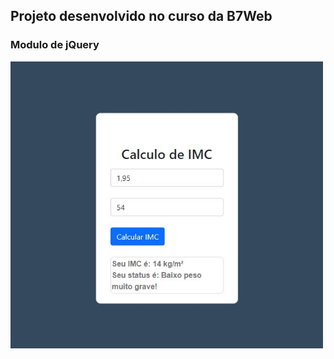 <h2>Projeto desenvolvido no curso da B7Web</h2>

<h3>Modulo de jQuery</h3>

<img width="500px" src="https://github.com/Alessandrovianna/projetoCalcIMC/blob/master/IMC.JPG"/>
